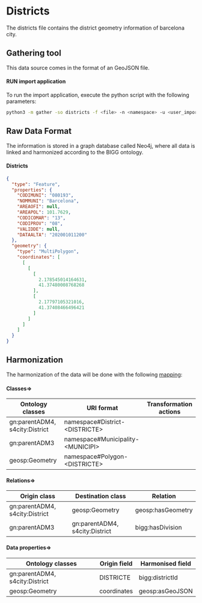 # Districts

The districts file contains the district geometry information of barcelona city.

## Gathering tool

This data source comes in the format of an GeoJSON file.

#### RUN import application

To run the import application, execute the python script with the following parameters:

```bash
python3 -m gather -so districts -f <file> -n <namespace> -u <user_importing> -tz <file_timezone> -st <storage>
```

## Raw Data Format

The information is stored in a graph database called Neo4j, where all data is linked and harmonized according to the
BIGG ontology.

#### Districts

````json
{
  "type": "Feature",
  "properties": {
    "CODIMUNI": "080193",
    "NOMMUNI": "Barcelona",
    "AREAOFI": null,
    "AREAPOL": 101.7629,
    "CODICOMAR": "13",
    "CODIPROV": "08",
    "VALIDDE": null,
    "DATAALTA": "202001011200"
  },
  "geometry": {
    "type": "MultiPolygon",
    "coordinates": [
      [
        [
          [
            2.178545014164631,
            41.37480008768268
          ],
          [
            2.17797105321016,
            41.37408466496421
          ]
        ]
      ]
    ]
  }
}
````

## Harmonization

The harmonization of the data will be done with the following [mapping](mapping.yaml):

#### Classes=>

| Ontology classes               | URI format                              | Transformation actions |
|--------------------------------|-----------------------------------------|------------------------|
| gn:parentADM4, s4city:District | namespace#District-&lt;DISTRICTE&gt;    |                        |
| gn:parentADM3                  | namespace#Municipality-&lt;MUNICIPI&gt; |                        |
| geosp:Geometry                 | namespace#Polygon-&lt;DISTRICTE&gt;     |                        |

#### Relations=>

| Origin class                   | Destination class                     | Relation                 |
|--------------------------------|---------------------------------------|--------------------------|
| gn:parentADM4, s4city:District | geosp:Geometry                        | geosp:hasGeometry        |
| gn:parentADM3                  | gn:parentADM4, s4city:District        | bigg:hasDivision         |

#### Data properties=>

| Ontology classes               | Origin field | Harmonised field |
|--------------------------------|--------------|------------------|
| gn:parentADM4, s4city:District | DISTRICTE    | bigg:districtId  |
| geosp:Geometry                 | coordinates  | geosp:asGeoJSON  |


